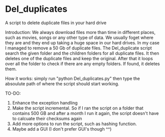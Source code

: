 Del_duplicates
==============

A script to delete duplicate files in your hard drive

Introduction: We always download files more than time in different places, such as movies, songs or any other type of data. 
We usually foget where they are and they end up taking a huge space in our hard drives. In my case I managed to remove a 50 Gb of duplicate files.
The Del_duplicate script search the given folder and the children folders for all duplicate files. It then deletes one of the duplicate files and keep the original.
After that it loops over all the folder to check if there are any empty folders. If found, it deletes them. 


How it works:
simply run "python Del_duplicates.py" then type the absoulute path of where the script should start working.


TO-DO:
1) Enhance the exception handling
2) Make the script incremental. So if I ran the script on a folder that contains 500 GB and after a month I run it again, the script doesn't have to calcuate their checksums again
3) Add more options to run the script, such as hashing function.
4) Maybe add a GUI (I don't prefer GUI's though ^^)
